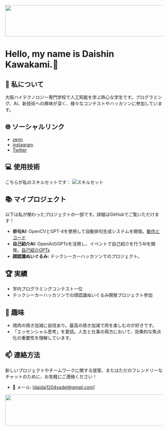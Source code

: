<img src="https://media.discordapp.net/attachments/1147737795734011949/1173792299625480273/Clipchamp.gif?ex=65653e44&is=6552c944&hm=d5a9114cecc0d0a5c9882cce08b8fd3d5921a063a93ec966d7c07d954c61a7cd&=&width=532&height=300" width="1500" height="100">

# Hello, my name is Daishin Kawakami.👋
## 🚀 私について
大阪ハイテクノロジー専門学校で人工知能を学ぶ熱心な学生です。プログラミング、AI、新技術への興味が深く、様々なコンテストやハッカソンに参加しています。

## 🌐 ソーシャルリンク
- [zenn](https://zenn.dev/daishin)
- [instagram](https://www.instagram.com/dai.9730/)
- [Twitter](@paiapaipai)

## 💻 使用技術
こちらが私のスキルセットです：
![スキルセット](https://example.com/your-chart-url.pngパワポでつくろかな)


## 📚 マイプロジェクト
以下は私が関わったプロジェクトの一部です。詳細はGitHubでご覧いただけます！

- **俳句AI:** OpenCVとGPT-4を使用して自動俳句生成システムを開発。[動作とコード](https://zenn.dev/daishin/articles/c43d96cca6a411)
- **自己紹介AI:** OpenAIのGPTsを活用し、イベントで自己紹介を行うAIを開発。[自己紹介GPTs](https://chat.openai.com/g/g-bc98wMdul-chuan-shang-da-xin-ben-ren)
- **顔認識ぬいぐるみ:** テックシーカーハッカソンでのプロジェクト。
<!-- **その他プロジェクト:** [GitHubリポジトリ](あなたのGitHubリポジトリURL)-->

## 🏆 実績
- 学内プログラミングコンテスト一位
- テックシーカーハッカソンでの顔認識ぬいぐるみ開発プロジェクト参加

<!--## 📊 特筆点　経歴
- 高校時代　バレー部、部長　部の立ち上げ経験
- 明月館グループ　ガンテツ（焼肉屋さん）6年間在籍 アルバイトリーダー
  社員とアルバイト、店とお客様、の間の潤滑油のような役割
  googleフォームでアルバイト向けアンケート実施,トレーナーラインの設立、管理など、様々なアプローチをしている
![性格特性とリーダーシップ](https://example.com/your-characteristics-chart-url.pngパワポでつくろかな)-->

## 🎉 趣味
- 焼肉の焼き加減に自信あり。最高の焼き加減で肉を楽しむのが好きです。
- 「エッセンシャル思考」を愛読。人生と仕事の両方において、効果的な焦点化の重要性を理解しています。

## 📫 連絡方法
新しいプロジェクトやチームワークに関する提案、またはただのフレンドリーなチャットのために、お気軽にご連絡ください！
- 📧 メール: [daidai1204yadel@gmail.com]
<img src="https://media.discordapp.net/attachments/1147737795734011949/1173792299625480273/Clipchamp.gif?ex=65653e44&is=6552c944&hm=d5a9114cecc0d0a5c9882cce08b8fd3d5921a063a93ec966d7c07d954c61a7cd&=&width=532&height=300" width="1500" height="100">
